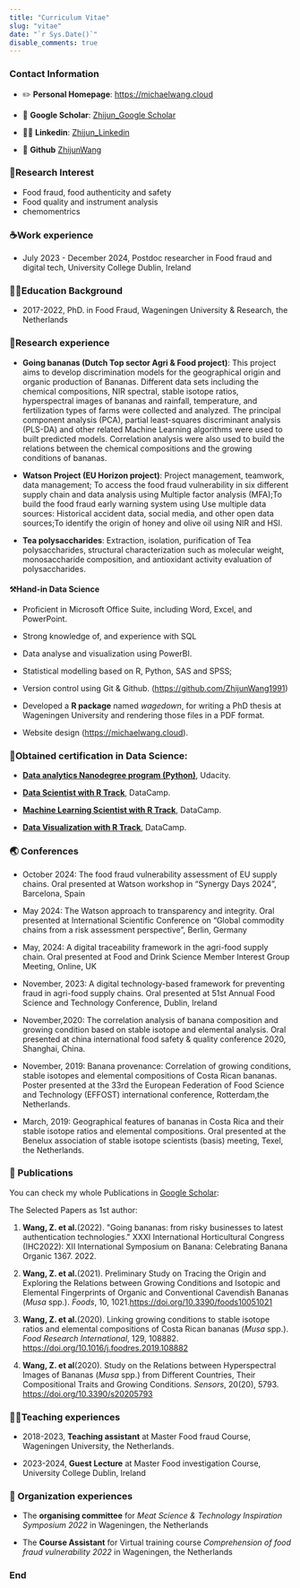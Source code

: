 ```yaml
---
title: "Curriculum Vitae"
slug: "vitae"
date: "`r Sys.Date()`"
disable_comments: true
---
```


### Contact Information

- ✏️ **Personal Homepage**: <https://michaelwang.cloud>

- 🏰 **Google Scholar**: [Zhijun_Google Scholar](https://scholar.google.com/citations?user=9kfqtMwAAAAJ&hl=en)

- 🙋‍♂️ **Linkedin**: [Zhijun_Linkedin](https://www.linkedin.com/in/zhijunwang1991/)

- 📝 **Github** [ZhijunWang](https://github.com/ZhijunWang1991)

### 🍌Research Interest

* Food fraud, food authenticity and safety
* Food quality and instrument analysis
* chemomentrics

### ☕Work experience

* July 2023 - December 2024, Postdoc researcher in Food fraud and digital tech,  University College Dublin, Ireland

### 👩‍🏫Education Background

* 2017-2022, PhD. in Food Fraud, Wageningen University & Research, the Netherlands

### 💪Research experience

* **Going bananas (Dutch Top sector Agri & Food project)**: This project aims to develop discrimination models for the geographical origin and organic production of Bananas. Different data sets including the chemical compositions, NIR spectral, stable isotope ratios, hyperspectral images of bananas and rainfall, temperature, and fertilization types of farms were collected and analyzed. The principal component analysis (PCA), partial least-squares discriminant analysis (PLS-DA) and other related Machine Learning algorithms were used to built predicted models. Correlation analysis were also used to build the relations between the chemical compositions and the growing conditions of bananas.

* **Watson Project (EU Horizon project)**: Project management, teamwork, data management; To access the food fraud vulnerability in six different supply chain and  data analysis using Multiple factor analysis (MFA);To build the food fraud early warning system using Use multiple data sources: Historical accident data, social media, and other open data sources;To identify the origin of honey and olive oil using NIR and HSI.

* **Tea polysaccharides**: Extraction, isolation, purification of Tea polysaccharides, structural characterization such as molecular weight, monosaccharide composition, and antioxidant activity evaluation of polysaccharides.

#### ⚒️Hand-in Data Science

* Proficient in Microsoft Office Suite, including Word, Excel, and PowerPoint.

* Strong knowledge of, and experience with SQL 

* Data analyse and visualization using PowerBI.

* Statistical modelling based on R, Python, SAS and SPSS;

* Version control using Git & Github. (https://github.com/ZhijunWang1991)

* Developed a **R package** named *wagedown*, for writing a PhD thesis at Wageningen University and rendering those files in a PDF format.

* Website design (https://michaelwang.cloud).

### 📕Obtained certification in Data Science:

* [**Data analytics Nanodegree program  (Python)**](https://graduation.udacity.com/confirm/H9LHJ5Q7), Udacity.

* [**Data Scientist with R  Track**](https://www.datacamp.com/statement-of-accomplishment/track/29dae208d30684b87e6071f27a9e4b2816407ba6?raw=1), DataCamp.

* [**Machine Learning Scientist with R  Track**](https://www.datacamp.com/statement-of-accomplishment/track/298f9dd658b9ce4016e66cd5a11865f6e656d9ac), DataCamp.

* [**Data Visualization with R  Track**](https://www.datacamp.com/statement-of-accomplishment/track/b1b88592910af14b2485ea9c0d4a2570cde4e234), DataCamp.

### 🌏 Conferences

* October 2024: The food fraud vulnerability assessment of EU supply chains. Oral presented at Watson workshop in “Synergy Days 2024”, Barcelona, Spain
  
* May 2024: The Watson approach to transparency and integrity. Oral presented at International Scientific Conference on “Global commodity chains from a risk assessment perspective”, Berlin, Germany

* May, 2024: A digital traceability framework in the agri-food supply chain. Oral presented at Food and Drink Science Member Interest Group Meeting, Online, UK

* November, 2023: A digital technology-based framework for preventing fraud in agri-food supply chains. Oral presented at 51st Annual Food Science and Technology Conference, Dublin, Ireland

* November,2020: The correlation analysis of banana composition and growing condition based on stable isotope and elemental analysis. Oral presented at china international food safety & quality conference 2020, Shanghai, China.

* November, 2019: Banana provenance: Correlation of growing conditions, stable isotopes and elemental compositions of Costa Rican bananas. Poster presented at the 33rd the European Federation of Food Science and Technology (EFFOST) international conference, Rotterdam,the Netherlands.
  
* March, 2019: Geographical features of bananas in Costa Rica and their stable isotope ratios and elemental compositions. Oral presented at the Benelux association of stable isotope scientists (basis) meeting, Texel, the Netherlands.


### 📜 Publications

You can check my whole Publications in [Google Scholar](https://scholar.google.com/citations?user=9kfqtMwAAAAJ&hl=en):

The Selected Papers as 1st author:

1. **Wang, Z. et al.**(2022). "Going bananas: from risky businesses to latest authentication technologies." XXXI International Horticultural Congress (IHC2022): XII International Symposium on Banana: Celebrating Banana Organic 1367. 2022.

2.  **Wang, Z. et al.**(2021). Preliminary Study on Tracing the Origin and Exploring the Relations between Growing Conditions and Isotopic and Elemental Fingerprints of Organic and Conventional Cavendish Bananas (*Musa* spp.). *Foods*, 10, 1021.https://doi.org/10.3390/foods10051021

3.  **Wang, Z. et al.**(2020). Linking growing conditions to stable isotope ratios and elemental compositions of Costa Rican bananas (*Musa* spp.). *Food Research International*, 129, 108882. https://doi.org/10.1016/j.foodres.2019.108882

4.  **Wang, Z. et al**(2020). Study on the Relations between Hyperspectral Images of Bananas (*Musa* spp.) from Different Countries, Their Compositional Traits and Growing Conditions. *Sensors*, 20(20), 5793. https://doi.org/10.3390/s20205793

### 👨‍🏫Teaching experiences

* 2018-2023, **Teaching assistant** at Master Food fraud Course, Wageningen University, the Netherlands. 

* 2023-2024, **Guest Lecture** at Master Food investigation Course, University College Dublin, Ireland

### 📅 Organization experiences

* The **organising committee** for *Meat Science & Technology Inspiration Symposium 2022* in Wageningen, the Netherlands

* The **Course Assistant** for Virtual training course *Comprehension of food fraud vulnerability 2022* in Wageningen, the Netherlands

### End
